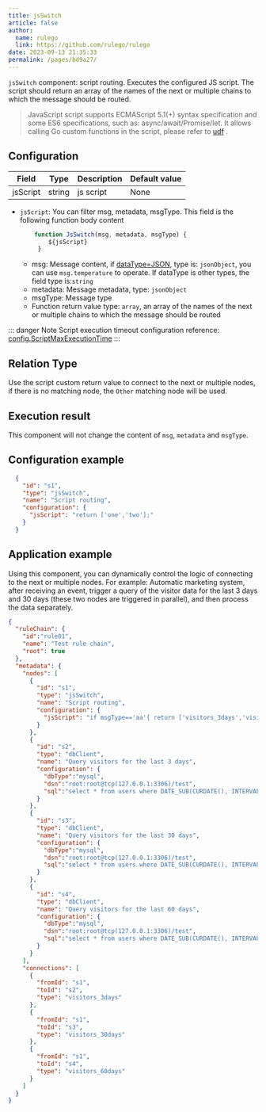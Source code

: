 ```yaml
---
title: jsSwitch
article: false
author: 
  name: rulego
  link: https://github.com/rulego/rulego
date: 2023-09-13 21:35:33
permalink: /pages/bd9a27/
---
```


`jsSwitch` component: script routing. Executes the configured JS script. The script should return an array of the names of the next or multiple chains to which the message should be routed.

> JavaScript script supports ECMAScript 5.1(+) syntax specification and some ES6 specifications, such as: async/await/Promise/let. It allows calling Go custom functions in the script, please refer to [udf](/en/pages/d59341/#udf) .

## Configuration

| Field    | Type   | Description | Default value |
|----------|--------|-------------|---------------|
| jsScript | string | js script   | None          |

- `jsScript`: You can filter msg, metadata, msgType. This field is the following function body content

  ```javascript
      function JsSwitch(msg, metadata, msgType) { 
          ${jsScript} 
       }
  ```
  - msg: Message content, if [dataType=JSON](/en/pages/8ee82f/), type is: `jsonObject`, you can use `msg.temperature` to operate. If dataType is other types, the field type is:`string`
  - metadata: Message metadata, type: `jsonObject`
  - msgType: Message type
  - Function return value type: `array`, an array of the names of the next or multiple chains to which the message should be routed

::: danger Note
Script execution timeout configuration reference: [config.ScriptMaxExecutionTime](/en/pages/d59341/#ScriptMaxExecutionTime)
:::

## Relation Type

Use the script custom return value to connect to the next or multiple nodes, if there is no matching node, the `Other` matching node will be used.

## Execution result

This component will not change the content of `msg`, `metadata` and `msgType`.

## Configuration example

```json
  {
    "id": "s1",
    "type": "jsSwitch",
    "name": "Script routing",
    "configuration": {
      "jsScript": "return ['one','two'];"
    }
  }
```

## Application example
Using this component, you can dynamically control the logic of connecting to the next or multiple nodes. For example: Automatic marketing system, after receiving an event, trigger a query of the visitor data for the last 3 days and 30 days (these two nodes are triggered in parallel), and then process the data separately.

```json
{
  "ruleChain": {
    "id":"rule01",
    "name": "Test rule chain",
    "root": true
  },
  "metadata": {
    "nodes": [
      {
        "id": "s1",
        "type": "jsSwitch",
        "name": "Script routing",
        "configuration": {
          "jsScript": "if msgType=='aa'{ return ['visitors_3days','visitors_30days'];}else {return ['visitors_3days','visitors_30days','visitors_60days'];}"
        }
      },
      {
        "id": "s2",
        "type": "dbClient",
        "name": "Query visitors for the last 3 days",
        "configuration": {
          "dbType":"mysql",
          "dsn":"root:root@tcp(127.0.0.1:3306)/test",
          "sql":"select * from users where DATE_SUB(CURDATE(), INTERVAL 3 DAY)<=visitor_time"
        }
      },
      {
        "id": "s3",
        "type": "dbClient",
        "name": "Query visitors for the last 30 days",
        "configuration": {
          "dbType":"mysql",
          "dsn":"root:root@tcp(127.0.0.1:3306)/test",
          "sql":"select * from users where DATE_SUB(CURDATE(), INTERVAL 30 DAY)<=visitor_time"
        }
      },
      {
        "id": "s4",
        "type": "dbClient",
        "name": "Query visitors for the last 60 days",
        "configuration": {
          "dbType":"mysql",
          "dsn":"root:root@tcp(127.0.0.1:3306)/test",
          "sql":"select * from users where DATE_SUB(CURDATE(), INTERVAL 60 DAY)<=visitor_time"
        }
      }
    ],
    "connections": [
      {
        "fromId": "s1",
        "toId": "s2",
        "type": "visitors_3days"
      },
      {
        "fromId": "s1",
        "toId": "s3",
        "type": "visitors_30days"
      },
      {
        "fromId": "s1",
        "toId": "s4",
        "type": "visitors_60days"
      }
    ]
  }
}
```